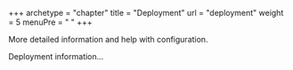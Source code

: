+++
archetype = "chapter"
title = "Deployment"
url = "deployment"
weight = 5
menuPre = "<i class='fas fa-tools'></i> "
+++

More detailed information and help with configuration.

Deployment information...